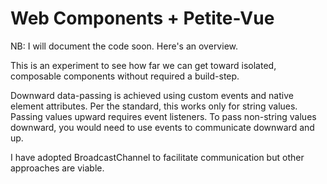 # Web Components + Petite-Vue

NB: I will document the code soon. Here's an overview.

This is an experiment to see how far we can get toward isolated, composable components without required a build-step. 

Downward data-passing is achieved using custom events and native element attributes. Per the standard, this works only for string values. Passing values upward requires event listeners. To pass non-string values downward, you would need to use events to communicate downward and up. 

I have adopted BroadcastChannel to facilitate communication but other approaches are viable.
